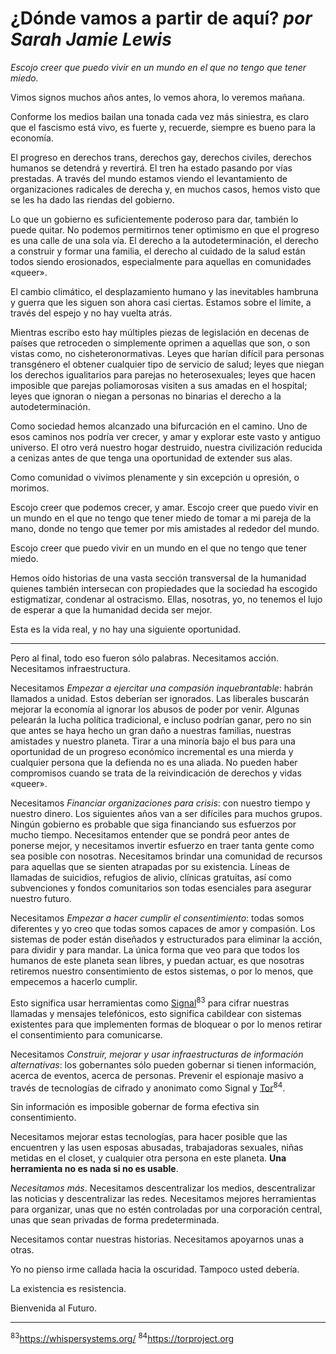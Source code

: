 # ¿Dónde vamos a partir de aquí? *por Sarah Jamie Lewis*

*Escojo creer que puedo vivir en un mundo en el que no tengo que tener miedo.*

Vimos signos muchos años antes, lo vemos ahora, lo veremos mañana.

Conforme los medios bailan una tonada cada vez más siniestra, es claro que el
fascismo está vivo, es fuerte y, recuerde, siempre es bueno para la economía.

El progreso en derechos trans, derechos gay, derechos civiles, derechos
humanos se detendrá y revertirá. El tren ha estado pasando por vías prestadas.
A través del mundo estamos viendo el levantamiento de organizaciones radicales
de derecha y, en muchos casos, hemos visto que se les ha dado las riendas del
gobierno.

Lo que un gobierno es suficientemente poderoso para dar, también lo puede
quitar. No podemos permitirnos tener optimismo en que el progreso es una calle
de una sola vía. El derecho a la autodeterminación, el derecho a construir y
formar una familia, el derecho al cuidado de la salud están todos siendo
erosionados, especialmente para aquellas en comunidades «queer».

El cambio climático, el desplazamiento humano y las inevitables hambruna y
guerra que les siguen son ahora casi ciertas. Estamos sobre el límite, a
través del espejo y no hay vuelta atrás.

Mientras escribo esto hay múltiples piezas de legislación en decenas de países
que retroceden o simplemente oprimen a aquellas que son, o son vistas como,
no cisheteronormativas. Leyes que harían difícil para personas transgénero el
obtener cualquier tipo de servicio de salud; leyes que niegan los derechos
igualitarios para parejas no heterosexuales; leyes que hacen imposible que
parejas poliamorosas visiten a sus amadas en el hospital; leyes que ignoran
o niegan a personas no binarias el derecho a la autodeterminación.

Como sociedad hemos alcanzado una bifurcación en el camino. Uno de esos
caminos nos podría ver crecer, y amar y explorar este vasto y antiguo
universo. El otro verá nuestro hogar destruido, nuestra civilización reducida
a cenizas antes de que tenga una oportunidad de extender sus alas.

Como comunidad o vivimos plenamente y sin excepción u opresión, o morimos.

Escojo creer que podemos crecer, y amar. Escojo creer que puedo vivir en un
mundo en el que no tengo que tener miedo de tomar a mi pareja de la mano,
donde no tengo que temer por mis amistades al rededor del mundo.

Escojo creer que puedo vivir en un mundo en el que no tengo que tener miedo.

Hemos oído historias de una vasta sección transversal de la humanidad quienes
también intersecan con propiedades que la sociedad ha escogido estigmatizar,
condenar al ostracismo. Ellas, nosotras, yo, no tenemos el lujo de esperar a
que la humanidad decida ser mejor.

Esta es la vida real, y no hay una siguiente oportunidad.

***

Pero al final, todo eso fueron sólo palabras. Necesitamos acción. Necesitamos
infraestructura.

Necesitamos *Empezar a ejercitar una compasión inquebrantable*: habrán llamados
a unidad. Estos deberían ser ignorados. Las liberales buscarán mejorar la
economía al ignorar los abusos de poder por venir. Algunas pelearán la lucha
política tradicional, e incluso podrían ganar, pero no sin que antes se haya
hecho un gran daño a nuestras familias, nuestras amistades y nuestro planeta.
Tirar a una minoría bajo el bus para una oportunidad de un progreso económico
incremental es una mierda y cualquier persona que la defienda no es una
aliada. No pueden haber compromisos cuando se trata de la reivindicación de
derechos y vidas «queer».

Necesitamos *Financiar organizaciones para crisis*: con nuestro tiempo y
nuestro dinero. Los siguientes años van a ser difíciles para muchos grupos.
Ningún gobierno es probable que siga financiando sus esfuerzos por mucho
tiempo. Necesitamos entender que se pondrá peor antes de ponerse mejor, y
necesitamos invertir esfuerzo en traer tanta gente como sea posible con
nosotras. Necesitamos brindar una comunidad de recursos para aquellas que se
sienten atrapadas por su existencia. Líneas de llamadas de suicidios, refugios
de alivio, clínicas gratuitas, así como subvenciones y fondos comunitarios
son todas esenciales para asegurar nuestro futuro.

Necesitamos *Empezar a hacer cumplir el consentimiento*: todas somos diferentes
y yo creo que todas somos capaces de amor y compasión. Los sistemas de
poder están diseñados y estructurados para eliminar la acción, para dividir y
para mandar. La única forma que veo para que todos los humanos de este planeta
sean libres, y puedan actuar, es que nosotras retiremos nuestro consentimiento
de estos sistemas, o por lo menos, que empecemos a hacerlo cumplir.

Esto significa usar herramientas como
[Signal](https://whispersystems.org/)<sup>83</sup> para cifrar nuestras
llamadas y mensajes telefónicos, esto significa cabildear con sistemas
existentes para que implementen formas de bloquear o por lo menos retirar
el consentimiento para comunicarse.

Necesitamos *Construir, mejorar y usar infraestructuras de información
alternativas*: los gobernantes sólo pueden gobernar si tienen información,
acerca de eventos, acerca de personas. Prevenir el espionaje masivo a través
de tecnologías de cifrado y anonimato como Signal y
[Tor](https://torproject.org/)<sup>84</sup>.

Sin información es imposible gobernar de forma efectiva sin consentimiento.

Necesitamos mejorar estas tecnologías, para hacer posible que las encuentren
y las usen esposas abusadas, trabajadoras sexuales, niñas metidas en el closet,
y cualquier otra persona en este planeta. **Una herramienta no es nada si no
es usable**.

*Necesitamos más*. Necesitamos descentralizar los medios, descentralizar las
noticias y descentralizar las redes. Necesitamos mejores herramientas para
organizar, unas que no estén controladas por una corporación central, unas
que sean privadas de forma predeterminada.

Necesitamos contar nuestras historias. Necesitamos apoyarnos unas a otras.

Yo no pienso irme callada hacia la oscuridad. Tampoco usted debería.

La existencia es resistencia.

Bienvenida al Futuro.

***

<sup>83</sup>https://whispersystems.org/
<sup>84</sup>https://torproject.org
